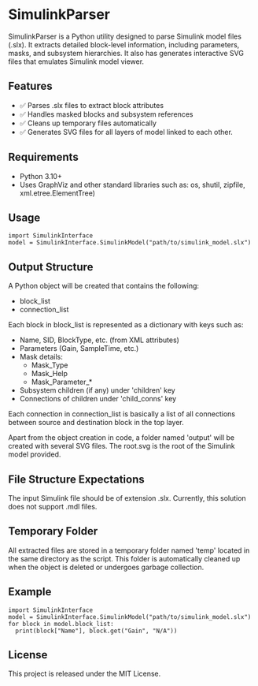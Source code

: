 SimulinkParser
================

SimulinkParser is a Python utility designed to parse Simulink model files (.slx). It extracts detailed block-level information, including parameters, masks, and subsystem hierarchies. It also has generates interactive SVG files that emulates Simulink model viewer.

Features
--------
- ✅ Parses .slx files to extract block attributes
- ✅ Handles masked blocks and subsystem references
- ✅ Cleans up temporary files automatically
- ✅ Generates SVG files for all layers of model linked to each other.

Requirements
------------
- Python 3.10+
- Uses GraphViz and other standard libraries such as: os, shutil, zipfile, xml.etree.ElementTree)

Usage
-----
    import SimulinkInterface
    model = SimulinkInterface.SimulinkModel("path/to/simulink_model.slx")

Output Structure
----------------
A Python object will be created that contains the following:
- block_list
- connection_list

Each block in block_list is represented as a dictionary with keys such as:
- Name, SID, BlockType, etc. (from XML attributes)
- Parameters (Gain, SampleTime, etc.)
- Mask details:
  - Mask_Type
  - Mask_Help
  - Mask_Parameter_*
- Subsystem children (if any) under 'children' key
- Connections of children under 'child_conns' key

Each connection in connection_list is basically a list of all connections between source and destination block in the top layer.

Apart from the object creation in code, a folder named 'output' will be created with several SVG files. The root.svg is the root of the Simulink model provided.

File Structure Expectations
---------------------------
The input Simulink file should be of extension .slx. Currently, this solution does not support .mdl files.

Temporary Folder
----------------
All extracted files are stored in a temporary folder named 'temp' located in the same directory as the script. This folder is automatically cleaned up when the object is deleted or undergoes garbage collection.

Example
-------
    import SimulinkInterface
    model = SimulinkInterface.SimulinkModel("path/to/simulink_model.slx")
    for block in model.block_list:
      print(block["Name"], block.get("Gain", "N/A"))

License
-------
This project is released under the MIT License.
